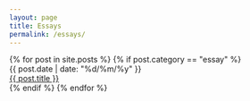 ```yaml
---
layout: page
title: Essays
permalink: /essays/
---
```


<section class="post-list">
  {% for post in site.posts %}
    {% if post.category == "essay" %}
    <article class="post-item">
      <span class="post-meta date-label">{{ post.date | date: "%d/%m/%y" }}</span>
      <div class="article-title"><a class="post-link" href="{{ post.url | prepend: site.baseurl | prepend: site.url }}">{{ post.title }}</a></div>
    </article>
    {% endif %}
  {% endfor %}
</section>
